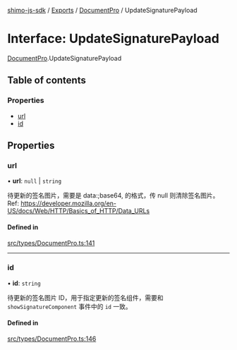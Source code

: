 [shimo-js-sdk](/README.md) / [Exports](/modules.md) / [DocumentPro](/modules/DocumentPro.md) / UpdateSignaturePayload

# Interface: UpdateSignaturePayload

[DocumentPro](/modules/DocumentPro.md).UpdateSignaturePayload

## Table of contents

### Properties

- [url](/interfaces/DocumentPro.UpdateSignaturePayload.md#url)
- [id](/interfaces/DocumentPro.UpdateSignaturePayload.md#id)

## Properties

### url

• **url**: ``null`` \| `string`

待更新的签名图片，需要是 data:<media type>;base64,<base64 data> 的格式，传 null 则清除签名图片。
Ref: https://developer.mozilla.org/en-US/docs/Web/HTTP/Basics_of_HTTP/Data_URLs

#### Defined in

[src/types/DocumentPro.ts:141](https://github.com/byte9527/shimo-js-sdk/blob/8fa8b89/src/types/DocumentPro.ts#L141)

___

### id

• **id**: `string`

待更新的签名图片 ID，用于指定更新的签名组件，需要和 `showSignatureComponent` 事件中的 `id` 一致。

#### Defined in

[src/types/DocumentPro.ts:146](https://github.com/byte9527/shimo-js-sdk/blob/8fa8b89/src/types/DocumentPro.ts#L146)
